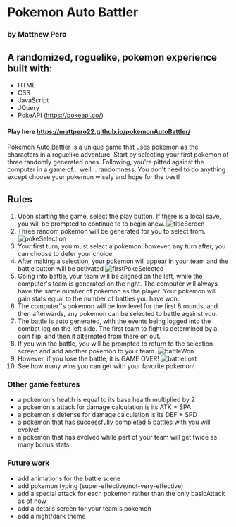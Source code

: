 
# Pokemon Auto Battler
### by Matthew Pero
## A randomized, roguelike, pokemon experience built with:
- HTML
- CSS
- JavaScript
- JQuery
- PokeAPI (https://pokeapi.co/)

#### Play here https://mattpero22.github.io/pokemonAutoBattler/
Pokemon Auto Battler is a unique game that uses pokemon as the characters in a roguelike adventure. Start by selecting your first pokemon of three randomly generated ones. Following, you're pitted against the computer in a game of... well... randomness. You don't need to do anything except choose your pokemon wisely and hope for the best!

## Rules
1. Upon starting the game, select the play button. If there is a local save, you will be prompted to continue to to begin anew.
![titleScreen](https://i.imgur.com/WP1B1y5.png)
2. Three random pokemon will be generated for you to select from.
   ![pokeSelection](https://i.imgur.com/gf5s6qw.png)
3. Your first turn, you must select a pokemon, however, any turn after, you can choose to defer your choice.
4. After making a selection, your pokemon will appear in your team and the battle button will be activated
   ![firstPokeSelected](https://i.imgur.com/ribQZ4D.png)
5. Going into battle, your team will be aligned on the left, while the computer's team is generated on the right. The computer will always have the same number of pokemon as the player. Your pokemon will gain stats equal to the number of battles you have won.
6. The computer''s pokemon will be low level for the first 8 rounds, and then afterwards, any pokemon can be selected to battle against you.
7. The battle is auto generated, with the events being logged into the combat log on the left side. The first team to fight is determined by a coin flip, and then it alternated from there on out.
8. If you win the battle, you will be prompted to return to the selection screen and add another pokemon to your team.
   ![battleWon](https://i.imgur.com/sUUqcuk.png)
9. However, if you lose the battle, it is GAME OVER!
    ![battleLost](https://i.imgur.com/0SDsUix.png)
10. See how many wins you can get with your favorite pokemon!

### Other game features
- a pokemon's health is equal to its base health multiplied by 2
- a pokemon's attack for damage calculation is its ATK + SPA
- a pokemon's defense for damage calculation is its DEF + SPD
- a pokemon that has successfully completed 5 battles with you will evolve!
- a pokemon that has evolved while part of your team will get twice as many bonus stats

### Future work
- add animations for the battle scene
- add pokemon typing (super-effective/not-very-effective)
- add a special attack for each pokemon rather than the only basicAttack as of now
- add a details screen for your team's pokemon
- add a night/dark theme

